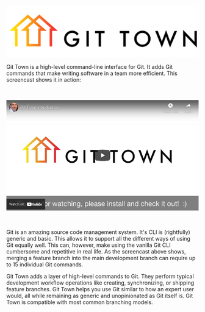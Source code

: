 <p align="center">
  <img src="https://raw.githubusercontent.com/git-town/git-town/master/website/img/git-town-horizontal.svg">
</p>

Git Town is a high-level command-line interface for Git. It adds Git commands
that make writing software in a team more efficient. This screencast shows it in
action:

<br>
<p align="center">
  <a href="https://youtu.be/4QDgQajqxRw" target="_blank">
    <img src="video.jpg" width="517" height="290" alt="screencast">
  </a>
</p>
<br>

Git is an amazing source code management system. It's CLI is (rightfully)
generic and basic. This allows it to support all the different ways of using Git
equally well. This can, however, make using the vanilla Git CLI cumbersome and
repetitive in real life. As the screencast above shows, merging a feature branch
into the main development branch can require up to 15 individual Git commands.

Git Town adds a layer of high-level commands to Git. They perform typical
development workflow operations like creating, synchronizing, or shipping
feature branches. Git Town helps you use Git similar to how an expert user
would, all while remaining as generic and unopinionated as Git itself is. Git
Town is compatible with most common branching models.
